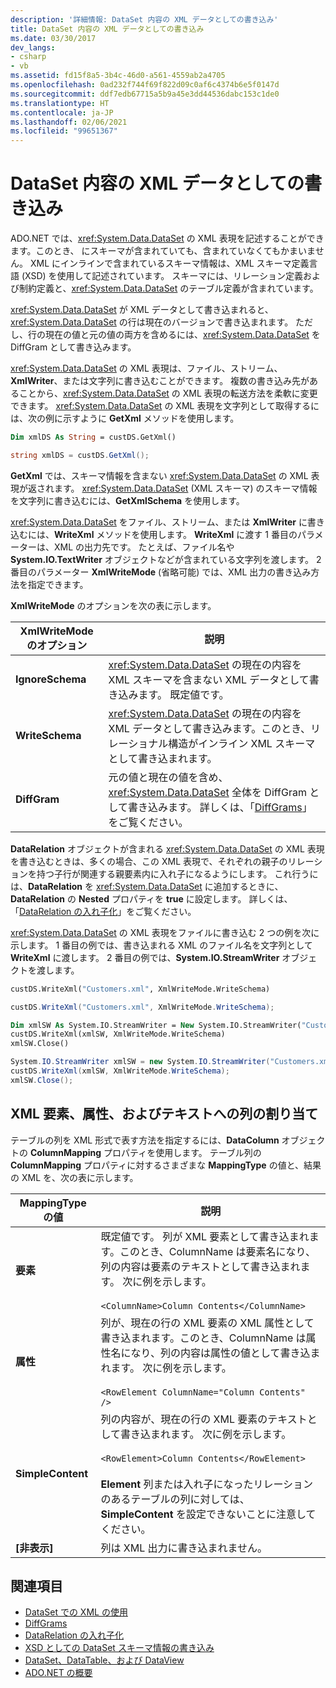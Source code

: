 ```yaml
---
description: '詳細情報: DataSet 内容の XML データとしての書き込み'
title: DataSet 内容の XML データとしての書き込み
ms.date: 03/30/2017
dev_langs:
- csharp
- vb
ms.assetid: fd15f8a5-3b4c-46d0-a561-4559ab2a4705
ms.openlocfilehash: 0ad232f744f69f822d09c0af6c4374b6e5f0147d
ms.sourcegitcommit: ddf7edb67715a5b9a45e3dd44536dabc153c1de0
ms.translationtype: HT
ms.contentlocale: ja-JP
ms.lasthandoff: 02/06/2021
ms.locfileid: "99651367"
---
```

# <a name="writing-dataset-contents-as-xml-data"></a>DataSet 内容の XML データとしての書き込み

ADO.NET では、<xref:System.Data.DataSet> の XML 表現を記述することができます。このとき、 にスキーマが含まれていても、含まれていなくてもかまいません。 XML にインラインで含まれているスキーマ情報は、XML スキーマ定義言語 (XSD) を使用して記述されています。 スキーマには、リレーション定義および制約定義と、<xref:System.Data.DataSet> のテーブル定義が含まれています。  
  
 <xref:System.Data.DataSet> が XML データとして書き込まれると、<xref:System.Data.DataSet> の行は現在のバージョンで書き込まれます。 ただし、行の現在の値と元の値の両方を含めるには、<xref:System.Data.DataSet> を DiffGram として書き込みます。  
  
 <xref:System.Data.DataSet> の XML 表現は、ファイル、ストリーム、**XmlWriter**、または文字列に書き込むことができます。 複数の書き込み先があることから、<xref:System.Data.DataSet> の XML 表現の転送方法を柔軟に変更できます。 <xref:System.Data.DataSet> の XML 表現を文字列として取得するには、次の例に示すように **GetXml** メソッドを使用します。  
  
```vb  
Dim xmlDS As String = custDS.GetXml()  
```  
  
```csharp  
string xmlDS = custDS.GetXml();  
```  
  
 **GetXml** では、スキーマ情報を含まない <xref:System.Data.DataSet> の XML 表現が返されます。 <xref:System.Data.DataSet> (XML スキーマ) のスキーマ情報を文字列に書き込むには、**GetXmlSchema** を使用します。  
  
 <xref:System.Data.DataSet> をファイル、ストリーム、または **XmlWriter** に書き込むには、**WriteXml** メソッドを使用します。 **WriteXml** に渡す 1 番目のパラメーターは、XML の出力先です。 たとえば、ファイル名や **System.IO.TextWriter** オブジェクトなどが含まれている文字列を渡します。 2 番目のパラメーター **XmlWriteMode** (省略可能) では、XML 出力の書き込み方法を指定できます。  
  
 **XmlWriteMode** のオプションを次の表に示します。  
  
|XmlWriteMode のオプション|説明|  
|-------------------------|-----------------|  
|**IgnoreSchema**|<xref:System.Data.DataSet> の現在の内容を XML スキーマを含まない XML データとして書き込みます。 既定値です。|  
|**WriteSchema**|<xref:System.Data.DataSet> の現在の内容を XML データとして書き込みます。このとき、リレーショナル構造がインライン XML スキーマとして書き込まれます。|  
|**DiffGram**|元の値と現在の値を含め、<xref:System.Data.DataSet> 全体を DiffGram として書き込みます。 詳しくは、「[DiffGrams](diffgrams.md)」をご覧ください。|  
  
 **DataRelation** オブジェクトが含まれる <xref:System.Data.DataSet> の XML 表現を書き込むときは、多くの場合、この XML 表現で、それぞれの親子のリレーションを持つ子行が関連する親要素内に入れ子になるようにします。 これ行うには、**DataRelation** を <xref:System.Data.DataSet> に追加するときに、**DataRelation** の **Nested** プロパティを **true** に設定します。 詳しくは、「[DataRelation の入れ子化](nesting-datarelations.md)」をご覧ください。  
  
 <xref:System.Data.DataSet> の XML 表現をファイルに書き込む 2 つの例を次に示します。 1 番目の例では、書き込まれる XML のファイル名を文字列として **WriteXml** に渡します。 2 番目の例では、**System.IO.StreamWriter** オブジェクトを渡します。
  
```vb  
custDS.WriteXml("Customers.xml", XmlWriteMode.WriteSchema)  
```  
  
```csharp  
custDS.WriteXml("Customers.xml", XmlWriteMode.WriteSchema);  
```  
  
```vb  
Dim xmlSW As System.IO.StreamWriter = New System.IO.StreamWriter("Customers.xml")  
custDS.WriteXml(xmlSW, XmlWriteMode.WriteSchema)  
xmlSW.Close()  
```  
  
```csharp  
System.IO.StreamWriter xmlSW = new System.IO.StreamWriter("Customers.xml");  
custDS.WriteXml(xmlSW, XmlWriteMode.WriteSchema);  
xmlSW.Close();  
```  
  
## <a name="mapping-columns-to-xml-elements-attributes-and-text"></a>XML 要素、属性、およびテキストへの列の割り当て  

 テーブルの列を XML 形式で表す方法を指定するには、**DataColumn** オブジェクトの **ColumnMapping** プロパティを使用します。 テーブル列の **ColumnMapping** プロパティに対するさまざまな **MappingType** の値と、結果の XML を、次の表に示します。  
  
|MappingType の値|説明|  
|-----------------------|-----------------|  
|**要素**|既定値です。 列が XML 要素として書き込まれます。このとき、ColumnName は要素名になり、列の内容は要素のテキストとして書き込まれます。 次に例を示します。<br /><br /> `<ColumnName>Column Contents</ColumnName>`|  
|**属性**|列が、現在の行の XML 要素の XML 属性として書き込まれます。このとき、ColumnName は属性名になり、列の内容は属性の値として書き込まれます。 次に例を示します。<br /><br /> `<RowElement ColumnName="Column Contents" />`|  
|**SimpleContent**|列の内容が、現在の行の XML 要素のテキストとして書き込まれます。 次に例を示します。<br /><br /> `<RowElement>Column Contents</RowElement>`<br /><br /> **Element** 列または入れ子になったリレーションのあるテーブルの列に対しては、**SimpleContent** を設定できないことに注意してください。|  
|**[非表示]**|列は XML 出力に書き込まれません。|  
  
## <a name="see-also"></a>関連項目

- [DataSet での XML の使用](using-xml-in-a-dataset.md)
- [DiffGrams](diffgrams.md)
- [DataRelation の入れ子化](nesting-datarelations.md)
- [XSD としての DataSet スキーマ情報の書き込み](writing-dataset-schema-information-as-xsd.md)
- [DataSet、DataTable、および DataView](index.md)
- [ADO.NET の概要](../ado-net-overview.md)
